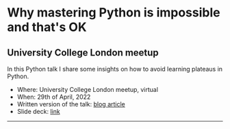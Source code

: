 # Why mastering Python is impossible and that's OK

## University College London meetup

In this Python talk I share some insights on how to avoid learning plateaus in Python.

 - Where: University College London meetup, virtual
 - When: 29th of April, 2022
 - Written version of the talk: [blog article](/blog/pydonts/why-mastering-python-is-impossible)
 - Slide deck: [link](https://github.com/mathspp/talks/blob/main/20220429_ucl_cop_why_mastering_python_is_impossible/slide_deck.pdf)

---
